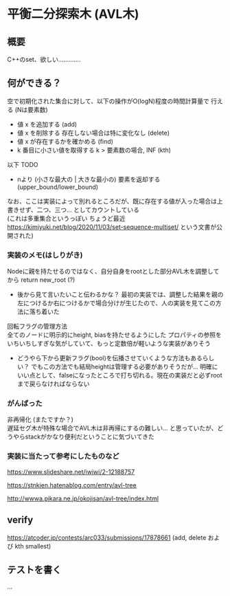 # 平衡二分探索木 (AVL木)

## 概要

C++のset、欲しい.............

## 何ができる？
  
空で初期化された集合に対して、以下の操作がO(logN)程度の時間計算量で
行える (Nは要素数)

- 値 x を追加する (add)
- 値 x を削除する 存在しない場合は特に変化なし (delete)
- 値 x が存在するかを確かめる (find)
- k 番目に小さい値を取得する k > 要素数の場合, INF (kth)

以下 TODO 
- nより (小さな最大の | 大きな最小の) 要素を返却する (upper_bound/lower_bound)


なお、ここは実装によって別れるところだが、既に存在する値が入った場合は上書きせず、二つ、三つ... としてカウントしている  
(これは多重集合というっぽい ちょうど最近 https://kimiyuki.net/blog/2020/11/03/set-sequence-multiset/ という文書が公開された)


### 実装のメモ(はしりがき)

Nodeに親を持たせるのではなく、自分自身をrootとした部分AVL木を調整してから return new_root (?)

- 後から見て言いたいこと伝わるかな？
最初の実装では、調整した結果を親の左につけるか右につけるかで場合分けが生じたので、人の実装を見てこの方法に落ち着いた

回転フラグの管理方法  
全てのノードに明示的にheight, biasを持たせるようにした プロパティの参照をいちいちしすぎな気がしていて、もっと定数倍が軽いような実装がありそう

- どうやら下から更新フラグ(bool)を伝播させていくような方法もあるらしい？
でもこの方法でも結局heightは管理する必要がありそうだが...
明確にいい点として、falseになったところで打ち切れる。現在の実装だと必ずrootまで戻らなければならない

### がんばった
非再帰化 (またですか？)  
遅延セグ木が特殊な場合でAVL木は非再帰にするの難しい... と思っていたが、どうやらstackがかなり便利だということに気づいてきた

### 実装に当たって参考にしたものなど
https://www.slideshare.net/iwiwi/2-12188757  

https://stnkien.hatenablog.com/entry/avl-tree

http://wwwa.pikara.ne.jp/okojisan/avl-tree/index.html

## verify 
https://atcoder.jp/contests/arc033/submissions/17878661 (add, delete および kth smallest)

## テストを書く
...